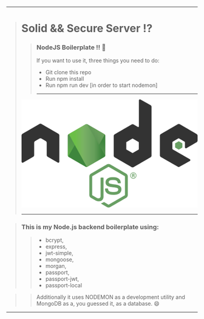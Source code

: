 ___
> # Solid && Secure Server :interrobang:
> > ### NodeJS Boilerplate !!  :rocket: 
> > If you want to use it, three things you need to do:
> > * Git clone this repo
> > * Run npm install
> > * Run npm run dev [in order to start nodemon] 
> > ___
> ![alt text](https://github.com/BiggaHD/Solid_Secure_Server/blob/master/Node.js_logo.svg "NodeJS baby")
> ___

> ### This is my Node.js backend boilerplate using:
> > * bcrypt, 
> > * express, 
> > * jwt-simple,
> > * mongoose, 
> > * morgan,
> > * passport,
> > * passport-jwt,  
> > * passport-local

> > Additionally it uses NODEMON as a development utility and MongoDB as a, you guessed it, as a database. :smile:
___
